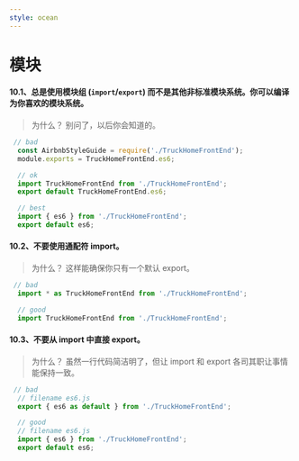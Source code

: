 ```yaml
---
style: ocean
---
```

模块
===
#### 10.1、总是使用模块组 (`import`/`export`) 而不是其他非标准模块系统。你可以编译为你喜欢的模块系统。

>	为什么？
	别问了，以后你会知道的。

```javascript
 // bad
  const AirbnbStyleGuide = require('./TruckHomeFrontEnd');
  module.exports = TruckHomeFrontEnd.es6;

  // ok
  import TruckHomeFrontEnd from './TruckHomeFrontEnd';
  export default TruckHomeFrontEnd.es6;

  // best
  import { es6 } from './TruckHomeFrontEnd';
  export default es6;
```
#### 10.2、不要使用通配符 import。

>	为什么？
	这样能确保你只有一个默认 export。

```javascript
 // bad
  import * as TruckHomeFrontEnd from './TruckHomeFrontEnd';

  // good
  import TruckHomeFrontEnd from './TruckHomeFrontEnd';
```

#### 10.3、不要从 import 中直接 export。
	
>	为什么？
	虽然一行代码简洁明了，但让 import 和 export 各司其职让事情能保持一致。

```javascript
 // bad
  // filename es6.js
  export { es6 as default } from './TruckHomeFrontEnd';

  // good
  // filename es6.js
  import { es6 } from './TruckHomeFrontEnd';
  export default es6;
```
